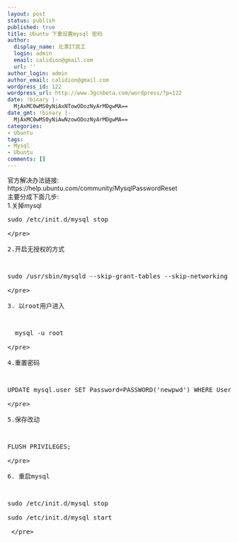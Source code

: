 ```yaml
---
layout: post
status: publish
published: true
title: Ubuntu 下重设置mysql 密码
author:
  display_name: 北漂IT民工
  login: admin
  email: calidion@gmail.com
  url: ''
author_login: admin
author_email: calidion@gmail.com
wordpress_id: 122
wordpress_url: http://www.3gcnbeta.com/wordpress/?p=122
date: !binary |-
  MjAxMC0wMS0yNiAxNTowODozNyArMDgwMA==
date_gmt: !binary |-
  MjAxMC0wMS0yNiAwNzowODozNyArMDgwMA==
categories:
- Ubuntu
tags:
- Mysql
- Ubuntu
comments: []
---
```

<p>官方解决办法链接:<br />
https:&#47;&#47;help.ubuntu.com&#47;community&#47;MysqlPasswordReset<br />
主要分成下面几步:<br />
1.关掉mysql</p>
<pre name="code" class="shell">
sudo &#47;etc&#47;init.d&#47;mysql stop<br />
<&#47;pre><br />
2.开启无授权的方式</p>
<pre name="code" class="shell">
sudo &#47;usr&#47;sbin&#47;mysqld --skip-grant-tables --skip-networking &<br />
<&#47;pre><br />
3. 以root用户进入</p>
<pre name="code" class="shell">
  mysql -u root<br />
<&#47;pre><br />
4.重置密码</p>
<pre name="code" class="sql">
UPDATE mysql.user SET Password=PASSWORD('newpwd') WHERE User='root';<br />
<&#47;pre><br />
5.保存改动</p>
<pre name="code" class="sql">
FLUSH PRIVILEGES;<br />
<&#47;pre><br />
6. 重启mysql</p>
<pre name="code" class="shell">
sudo &#47;etc&#47;init.d&#47;mysql stop<br />
sudo &#47;etc&#47;init.d&#47;mysql start<br />
 <&#47;pre></p>
